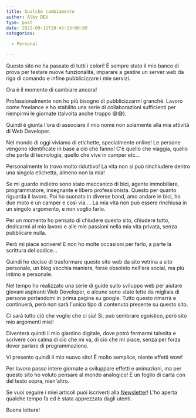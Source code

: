 ```yaml
---
title: Qualche cambiamento
author: Alby DEV
type: post
date: 2022-09-11T19:43:13+00:00
categories:

  - Personal

---
```

Questo sito ne ha passate di tutti i colori! È sempre stato il mio banco di prova per testare nuove funzionalità, imparare a gestire un server web da riga di comando e infine pubblicizzare i mie servizi.

Ora è il momento di cambiare ancora!

Professionalmente non ho più bisogno di pubblicizzarmi granché. Lavoro come freelance e ho stabilito una serie di collaborazioni sufficienti per riempirmi le giornate (talvolta anche troppo 😅😅).

Quindi è giunta l'ora di associare il mio nome non solamente alla mia attività di Web Developer.

Nel mondo di oggi viviamo di etichette, specialmente online! Le persone vengono identificate in base a ciò che fanno! C'è quello che viaggia, quello che parla di tecnologia, quello che vive in camper etc&#8230;

Personalmente lo trovo molto riduttivo! La vita non si può rinchiudere dentro una singola etichetta, almeno non la mia!

Se mi guardo indietro sono stato meccanico di bici, agente immobiliare, programmatore, insegnante e libero professionista. Questo per quanto riguarda il lavoro. Poi ho suonato in diverse band, amo andare in bici, ho due moto e un camper e così via&#8230;. La mia vita non può essere rinchiusa in un singolo argomento, e non voglio farlo.

Per un momento ho pensato di chiudere questo sito, chiudere tutto, dedicarmi al mio lavoro e alle mie passioni nella mia vita privata, senza pubblicare nulla.

Però mi piace scrivere! E non ho molte occasioni per farlo, a parte la scrittura del codice&#8230;

Quindi ho deciso di trasformare questo sito web da sito vetrina a sito personale, un blog vecchia maniera, forse obsoleto nell'era social, ma più intimo e personale.

Nel tempo ho realizzato una serie di guide sullo sviluppo web per aiutare giovani aspiranti Web Developer, e alcune sono state lette da migliaia di persone portandomi in prima pagina su google. Tutto questo rimarrà e continuerà, però non sarà l'unico tipo di contenuto presente su questo sito.

Ci sarà tutto ciò che voglio che ci sia! Si, può sembrare egoistico, però sito mio argomenti miei!

Diventerà quindi il mio giardino digitale, dove potrò fermarmi talvolta e scrivere con calma di ciò che mi va, di ciò che mi piace, senza per forza dover parlare di programmazione.

Vi presento quindi il mio nuovo sito! È molto semplice, niente effetti wow!

Per lavoro passo intere giornate a sviluppare effetti e animazioni, ma per questo sito ho voluto pensare al mondo analogico! È un foglio di carta con del testo sopra, nien'altro.

Se vuoi seguire i miei articoli puoi iscriverti alla [Newsletter][1]! L'ho aperta qualche tempo fa ed è stata apprezzata dagli utenti.

Buona lettura!

 [1]: /iscriviti-alla-newsletter/